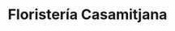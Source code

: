 ---
title: "Floristería Casamitjana"
url: /cerdanyola-del-valles/floristeria-casamitjana/
shop: floristería
---